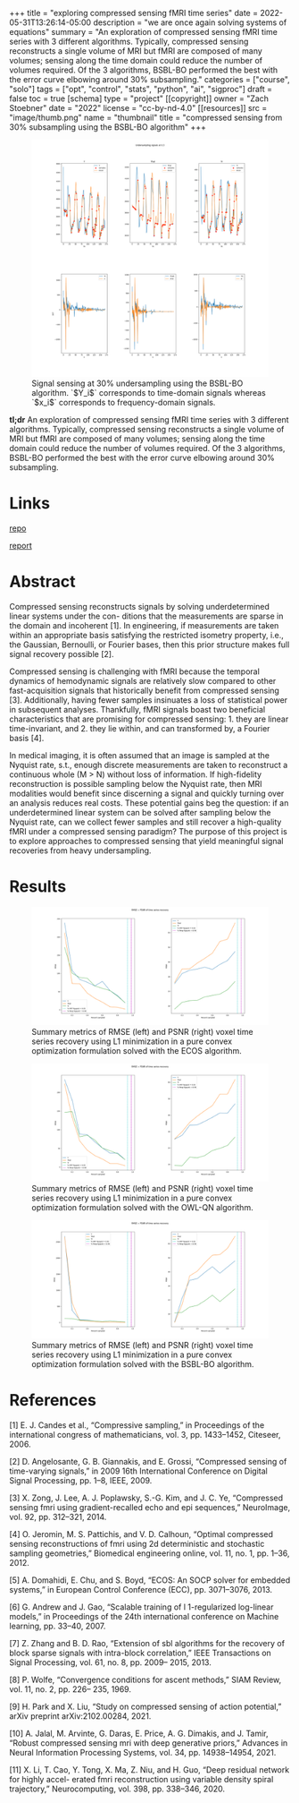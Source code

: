 +++
title = "exploring compressed sensing fMRI time series"
date = 2022-05-31T13:26:14-05:00
description = "we are once again solving systems of equations"
summary = "An exploration of compressed sensing fMRI time series with 3 different algorithms. Typically, compressed sensing reconstructs a single volume of MRI but fMRI are composed of many volumes; sensing along the time domain could reduce the number of volumes required. Of the 3 algorithms, BSBL-BO performed the best with the error curve elbowing around 30% subsampling."
categories = ["course", "solo"]
tags = ["opt", "control", "stats", "python", "ai", "sigproc"]
draft = false
toc = true
[schema]
  type = "project"
[[copyright]]
  owner = "Zach Stoebner"
  date = "2022"
  license = "cc-by-nd-4.0"
[[resources]]
  src = "image/thumb.png"
  name = "thumbnail"
  title = "compressed sensing from 30% subsampling using the BSBL-BO algorithm"
+++

<figure>
<img src="image/thumb.png" alt="compressed sensing from 30% subsampling using the BSBL-BO algorithm"/> 
<figcaption>Signal sensing at 30% undersampling using the BSBL-BO algorithm. `$Y_i$` corresponds to time-domain signals whereas `$x_i$` corresponds to frequency-domain signals.</figcaption>
</figure>

**tl;dr** An exploration of compressed sensing fMRI time series with 3 different algorithms. Typically, compressed sensing reconstructs a single volume of MRI but fMRI are composed of many volumes; sensing along the time domain could reduce the number of volumes required. Of the 3 algorithms, BSBL-BO performed the best with the error curve elbowing around 30% subsampling. 


# Links
[repo](https://github.com/zstoebs/CSfMRI-TS)

[report](/doc/stoebnza_eece8396_report.pdf)

# Abstract
Compressed sensing reconstructs signals by solving underdetermined linear systems under the con- ditions that the measurements are sparse in the domain and incoherent [1]. In engineering, if measurements are taken within an appropriate basis satisfying the restricted isometry property, i.e., the Gaussian, Bernoulli, or Fourier bases, then this prior structure makes full signal recovery possible [2].

Compressed sensing is challenging with fMRI because the temporal dynamics of hemodynamic signals are relatively slow compared to other fast-acquisition signals that historically benefit from compressed sensing [3]. Additionally, having fewer samples insinuates a loss of statistical power in subsequent analyses. Thankfully, fMRI signals boast two beneficial characteristics that are promising for compressed sensing: 1. they are linear time-invariant, and 2. they lie within, and can transformed by, a Fourier basis [4].

In medical imaging, it is often assumed that an image is sampled at the Nyquist rate, s.t., enough discrete measurements are taken to reconstruct a continuous whole (M > N) without loss of information. If high-fidelity reconstruction is possible sampling below the Nyquist rate, then MRI modalities would benefit since discerning a signal and quickly turning over an analysis reduces real costs. These potential gains beg the question: if an underdetermined linear system can be solved after sampling below the Nyquist rate, can we collect fewer samples and still recover a high-quality fMRI under a compressed sensing paradigm? The purpose of this project is to explore approaches to compressed sensing that yield meaningful signal recoveries from heavy undersampling.

# Results
<figure>
<img src="image/ecos_rmse+psnr.png" alt="ECOS RMSE and PSNR results" /> 
<figcaption>Summary metrics of RMSE (left) and PSNR (right) voxel time series recovery using L1 minimization in a pure convex optimization formulation solved with the ECOS algorithm.</figcaption>
</figure>

<figure>
<img src="image/owlqn_rmse+psnr.png" alt="OWL-QN RMSE and PSNR results" /> 
<figcaption>Summary metrics of RMSE (left) and PSNR (right) voxel time series recovery using L1 minimization in a pure convex optimization formulation solved with the OWL-QN algorithm.</figcaption>
</figure>

<figure>
<img src="image/bsbl_rmse+psnr.png" alt="BSBL-BO RMSE and PSNR results" /> 
<figcaption>Summary metrics of RMSE (left) and PSNR (right) voxel time series recovery using L1 minimization in a pure convex optimization formulation solved with the BSBL-BO algorithm.</figcaption>
</figure>

# References
[1] E. J. Candes et al., “Compressive sampling,” in Proceedings of the international congress of mathematicians, vol. 3, pp. 1433–1452, Citeseer, 2006.

[2] D. Angelosante, G. B. Giannakis, and E. Grossi, “Compressed sensing of time-varying signals,” in 2009 16th International Conference on Digital Signal Processing, pp. 1–8, IEEE, 2009.

[3] X. Zong, J. Lee, A. J. Poplawsky, S.-G. Kim, and J. C. Ye, “Compressed sensing fmri using gradient-recalled echo and epi sequences,” NeuroImage, vol. 92, pp. 312–321, 2014.

[4] O. Jeromin, M. S. Pattichis, and V. D. Calhoun, “Optimal compressed sensing reconstructions of fmri using 2d deterministic and stochastic sampling geometries,” Biomedical engineering online, vol. 11, no. 1, pp. 1–36, 2012.

[5] A. Domahidi, E. Chu, and S. Boyd, “ECOS: An SOCP solver for embedded systems,” in European Control Conference (ECC), pp. 3071–3076, 2013.

[6] G. Andrew and J. Gao, “Scalable training of l 1-regularized log-linear models,” in Proceedings of the 24th international conference on Machine learning, pp. 33–40, 2007.

[7] Z. Zhang and B. D. Rao, “Extension of sbl algorithms for the recovery of block sparse signals with intra-block correlation,” IEEE Transactions on Signal Processing, vol. 61, no. 8, pp. 2009– 2015, 2013.

[8] P. Wolfe, “Convergence conditions for ascent methods,” SIAM Review, vol. 11, no. 2, pp. 226– 235, 1969.

[9] H. Park and X. Liu, “Study on compressed sensing of action potential,” arXiv preprint arXiv:2102.00284, 2021.

[10] A. Jalal, M. Arvinte, G. Daras, E. Price, A. G. Dimakis, and J. Tamir, “Robust compressed sensing mri with deep generative priors,” Advances in Neural Information Processing Systems, vol. 34, pp. 14938–14954, 2021.

[11] X. Li, T. Cao, Y. Tong, X. Ma, Z. Niu, and H. Guo, “Deep residual network for highly accel- erated fmri reconstruction using variable density spiral trajectory,” Neurocomputing, vol. 398, pp. 338–346, 2020.
